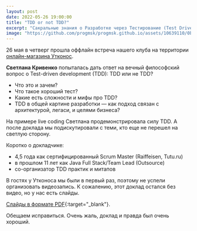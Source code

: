 ```yaml
---
layout: post
date: 2022-05-26 19:00:00
title: "TDD or not TDD?"
excerpt: "Сакральные знания о Разработке через Тестирование (Test Driven Development)."
image: "https://github.com/progmsk/progmsk.github.io/assets/10639110/0bcf6099-5803-4e6a-b265-2661e45e2973"
---
```


26 мая в четверг прошла оффлайн встреча нашего клуба на территории [онлайн-магазина Утконос](https://www.utkonos.ru/).

**Светлана Кривенко** попыталась дать ответ на вечный философский вопрос о Test-driven development (TDD): TDD или не TDD?

* Что это и зачем?
* Что такое хороший тест?
* Какие есть сложности и мифы про TDD?
* TDD в общей картине разработки — как подход связан с архитектурой, легаси, и целями бизнеса?

На примере live coding Светлана продемонстрировала силу TDD.
А после доклада мы подискутировали с теми, кто еще не перешел на светлую сторону.

Коротко о докладчике:

* 4,5 года как сертифицированный Scrum Master (Raiffeisen, Tutu.ru)
* в прошлом 11 лет как Java Full Stack/Team Lead (Outsource)
* со-организатор TDD практик и митапов

В гостях у Утконоса мы были в первый раз, поэтому не успели организовать видеозапись. К сожалению, этот доклад остался без видео, но у нас есть слайды.

[Слайды в формате PDF](/downloads/tdd-or-not-tdd.pdf){:target="_blank"}.

Обещаем исправиться. Очень жаль, доклад и правда был очень хороший.
